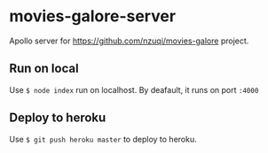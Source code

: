 # movies-galore-server
Apollo server for https://github.com/nzuqi/movies-galore project.

## Run on local
Use `$ node index` run on localhost. By deafault, it runs on port `:4000`

## Deploy to heroku
Use `$ git push heroku master` to deploy to heroku.